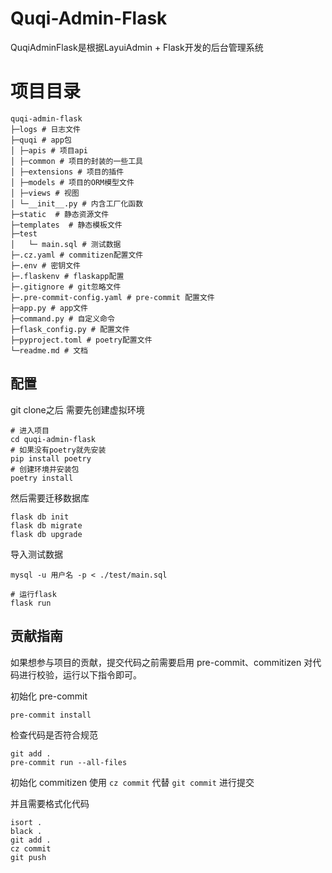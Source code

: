 # Quqi-Admin-Flask

QuqiAdminFlask是根据LayuiAdmin + Flask开发的后台管理系统

# 项目目录

```text
quqi-admin-flask
├─logs # 日志文件
├─quqi # app包
│ ├─apis # 项目api
│ ├─common # 项目的封装的一些工具
│ ├─extensions # 项目的插件
│ ├─models # 项目的ORM模型文件
│ ├─views # 视图
│ └─__init__.py # 内含工厂化函数
├─static  # 静态资源文件
├─templates  # 静态模板文件
├─test
│   └─ main.sql # 测试数据
├─.cz.yaml # commitizen配置文件
├─.env # 密钥文件
├─.flaskenv # flaskapp配置
├─.gitignore # git忽略文件
├─.pre-commit-config.yaml # pre-commit 配置文件
├─app.py # app文件
├─command.py # 自定义命令
├─flask_config.py # 配置文件
├─pyproject.toml # poetry配置文件
└─readme.md # 文档
```

## 配置

git clone之后
需要先创建虚拟环境

```shell
# 进入项目
cd quqi-admin-flask
# 如果没有poetry就先安装
pip install poetry
# 创建环境并安装包
poetry install
```

然后需要迁移数据库

```shell
flask db init
flask db migrate
flask db upgrade
```

导入测试数据

```shell
mysql -u 用户名 -p < ./test/main.sql
```

```shell
# 运行flask
flask run
```

## 贡献指南

如果想参与项目的贡献，提交代码之前需要启用 pre-commit、commitizen 对代码进行校验，运行以下指令即可。

初始化 pre-commit

```shell
pre-commit install
```

检查代码是否符合规范

```shell
git add .
pre-commit run --all-files
```

初始化 commitizen
使用 `cz commit` 代替 `git commit` 进行提交

并且需要格式化代码

```shell
isort .
black .
git add .
cz commit
git push
```